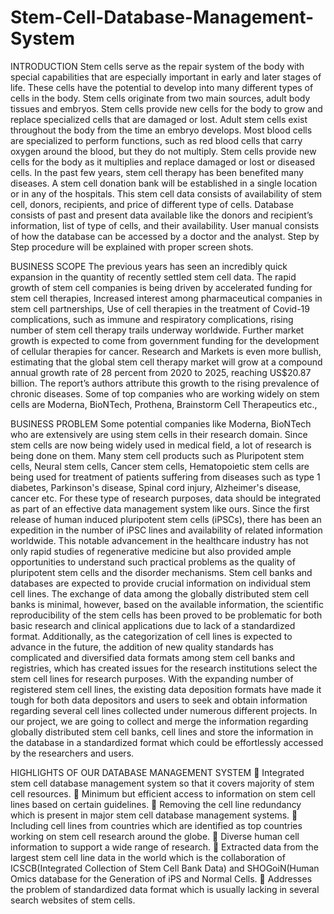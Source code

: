 # Stem-Cell-Database-Management-System
INTRODUCTION
Stem cells serve as the repair system of the body with special capabilities that are especially important in early and later stages of life. These cells have the potential to develop into many different types of cells in the body. Stem cells originate from two main sources, adult body tissues and embryos. Stem cells provide new cells for the body to grow and replace specialized cells that are damaged or lost. Adult stem cells exist throughout the body from the time an embryo develops. Most blood cells are specialized to perform functions, such as red blood cells that carry oxygen around the blood, but they do not multiply. Stem cells provide new cells for the body as it multiplies and replace damaged or lost or diseased cells. In the past few years, stem cell therapy has been benefited many diseases. A stem cell donation bank will be established in a single location or in any of the hospitals. This stem cell data consists of availability of stem cell, donors, recipients, and price of different type of cells. Database consists of past and present data available like the donors and recipient’s information, list of type of cells, and their availability. User manual consists of how the database can be accessed by a doctor and the analyst. Step by Step procedure will be explained with proper screen shots.

BUSINESS SCOPE
The previous years has seen an incredibly quick expansion in the quantity of recently settled stem cell data. The rapid growth of stem cell companies is being driven by accelerated funding for stem cell therapies, Increased interest among pharmaceutical companies in stem cell partnerships, Use of cell therapies in the treatment of Covid-19 complications, such as immune and respiratory complications, rising number of stem cell therapy trails underway worldwide. Further market growth is expected to come from government funding for the development of cellular therapies for cancer. Research and Markets is even more bullish, estimating that the global stem cell therapy market will grow at a compound annual growth rate of 28 percent from 2020 to 2025, reaching US$20.87 billion. The report’s authors attribute this growth to the rising prevalence of chronic diseases. Some of top companies who are working widely on stem cells are Moderna, BioNTech, Prothena, Brainstorm Cell Therapeutics etc.,

BUSINESS PROBLEM
Some potential companies like Moderna, BioNTech who are extensively are using stem cells in their research domain. Since stem cells are now being widely used in medical field, a lot of research is being done on them. Many stem cell products such as Pluripotent stem cells, Neural stem cells, Cancer stem cells, Hematopoietic stem cells are being used for treatment of patients suffering from diseases such as type 1 diabetes, Parkinson's disease, Spinal cord injury, Alzheimer's disease, cancer etc.  For these type of research purposes, data should be integrated as part of an effective data management system like ours. Since the first release of human induced pluripotent stem cells (iPSCs), there has been an expedition in the number of iPSC lines and availability of related information worldwide. This notable advancement in the healthcare industry has not only rapid studies of regenerative medicine but also provided ample opportunities to understand such practical problems as the quality of pluripotent stem cells and the disorder mechanisms. Stem cell banks and databases are expected to provide crucial information on individual stem cell lines. The exchange of data among the globally distributed stem cell banks is minimal, however, based on the available information, the scientific reproducibility of the stem cells has been proved to be problematic for both basic research and clinical applications due to lack of a standardized format. Additionally, as the categorization of cell lines is expected to advance in the future, the addition of new quality standards has complicated and diversified data formats among stem cell banks and registries, which has created issues for the research institutions select the stem cell lines for research purposes. With the expanding number of registered stem cell lines, the existing data deposition formats have made it tough for both data depositors and users to seek and obtain information regarding several cell lines collected under numerous different projects. In our project, we are going to collect and merge the information regarding globally distributed stem cell banks, cell lines and store the information in the database in a standardized format which could be effortlessly accessed by the researchers and users.
 
HIGHLIGHTS OF OUR DATABASE MANAGEMENT SYSTEM
	Integrated stem cell database management system so that it covers majority of stem cell resources.
	Minimum but efficient access to information on stem cell lines based on certain guidelines.
	Removing the cell line redundancy which is present in major stem cell database management systems.
	Including cell lines from countries which are identified as top countries working on stem cell research around the globe.
	Diverse human cell information to support a wide range of research.
	Extracted data from the largest stem cell line data in the world which is the collaboration of ICSCB(Integrated Collection of Stem Cell Bank Data) and SHOGoiN(Human Omics database for the Generation of iPS and Normal Cells.
	Addresses the problem of standardized data format which is usually lacking in several search websites of stem cells.

